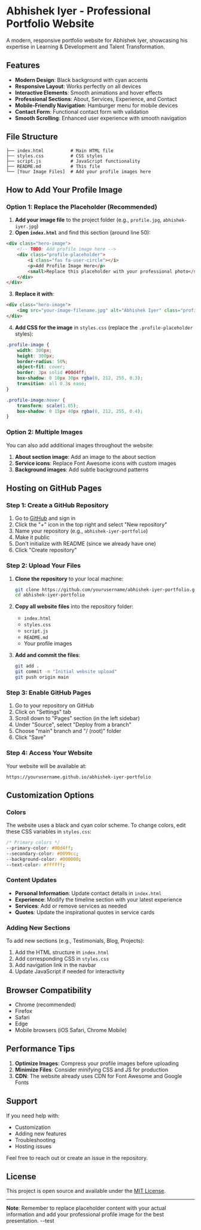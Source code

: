 # Abhishek Iyer - Professional Portfolio Website

A modern, responsive portfolio website for Abhishek Iyer, showcasing his expertise in Learning & Development and Talent Transformation.

## Features

- **Modern Design**: Black background with cyan accents
- **Responsive Layout**: Works perfectly on all devices
- **Interactive Elements**: Smooth animations and hover effects
- **Professional Sections**: About, Services, Experience, and Contact
- **Mobile-Friendly Navigation**: Hamburger menu for mobile devices
- **Contact Form**: Functional contact form with validation
- **Smooth Scrolling**: Enhanced user experience with smooth navigation

## File Structure

```
├── index.html          # Main HTML file
├── styles.css          # CSS styles
├── script.js           # JavaScript functionality
├── README.md           # This file
└── [Your Image Files]  # Add your profile images here
```

## How to Add Your Profile Image

### Option 1: Replace the Placeholder (Recommended)

1. **Add your image file** to the project folder (e.g., `profile.jpg`, `abhishek-iyer.jpg`)
2. **Open `index.html`** and find this section (around line 50):

```html
<div class="hero-image">
    <!-- TODO: Add profile image here -->
    <div class="profile-placeholder">
        <i class="fas fa-user-circle"></i>
        <p>Add Profile Image Here</p>
        <small>Replace this placeholder with your professional photo</small>
    </div>
</div>
```

3. **Replace it with**:

```html
<div class="hero-image">
    <img src="your-image-filename.jpg" alt="Abhishek Iyer" class="profile-image">
</div>
```

4. **Add CSS for the image** in `styles.css` (replace the `.profile-placeholder` styles):

```css
.profile-image {
    width: 300px;
    height: 300px;
    border-radius: 50%;
    object-fit: cover;
    border: 3px solid #00d4ff;
    box-shadow: 0 10px 30px rgba(0, 212, 255, 0.3);
    transition: all 0.3s ease;
}

.profile-image:hover {
    transform: scale(1.05);
    box-shadow: 0 15px 40px rgba(0, 212, 255, 0.4);
}
```

### Option 2: Multiple Images

You can also add additional images throughout the website:

1. **About section image**: Add an image to the about section
2. **Service icons**: Replace Font Awesome icons with custom images
3. **Background images**: Add subtle background patterns

## Hosting on GitHub Pages

### Step 1: Create a GitHub Repository

1. Go to [GitHub](https://github.com) and sign in
2. Click the "+" icon in the top right and select "New repository"
3. Name your repository (e.g., `abhishek-iyer-portfolio`)
4. Make it public
5. Don't initialize with README (since we already have one)
6. Click "Create repository"

### Step 2: Upload Your Files

1. **Clone the repository** to your local machine:
   ```bash
   git clone https://github.com/yourusername/abhishek-iyer-portfolio.git
   cd abhishek-iyer-portfolio
   ```

2. **Copy all website files** into the repository folder:
   - `index.html`
   - `styles.css`
   - `script.js`
   - `README.md`
   - Your profile images

3. **Add and commit the files**:
   ```bash
   git add .
   git commit -m "Initial website upload"
   git push origin main
   ```

### Step 3: Enable GitHub Pages

1. Go to your repository on GitHub
2. Click on "Settings" tab
3. Scroll down to "Pages" section (in the left sidebar)
4. Under "Source", select "Deploy from a branch"
5. Choose "main" branch and "/ (root)" folder
6. Click "Save"

### Step 4: Access Your Website

Your website will be available at:
```
https://yourusername.github.io/abhishek-iyer-portfolio
```

## Customization Options

### Colors
The website uses a black and cyan color scheme. To change colors, edit these CSS variables in `styles.css`:

```css
/* Primary colors */
--primary-color: #00d4ff;
--secondary-color: #0099cc;
--background-color: #000000;
--text-color: #ffffff;
```

### Content Updates
- **Personal Information**: Update contact details in `index.html`
- **Experience**: Modify the timeline section with your latest experience
- **Services**: Add or remove services as needed
- **Quotes**: Update the inspirational quotes in service cards

### Adding New Sections
To add new sections (e.g., Testimonials, Blog, Projects):

1. Add the HTML structure in `index.html`
2. Add corresponding CSS in `styles.css`
3. Add navigation link in the navbar
4. Update JavaScript if needed for interactivity

## Browser Compatibility

- Chrome (recommended)
- Firefox
- Safari
- Edge
- Mobile browsers (iOS Safari, Chrome Mobile)

## Performance Tips

1. **Optimize Images**: Compress your profile images before uploading
2. **Minimize Files**: Consider minifying CSS and JS for production
3. **CDN**: The website already uses CDN for Font Awesome and Google Fonts

## Support

If you need help with:
- Customization
- Adding new features
- Troubleshooting
- Hosting issues

Feel free to reach out or create an issue in the repository.

## License

This project is open source and available under the [MIT License](LICENSE).

---

**Note**: Remember to replace placeholder content with your actual information and add your professional profile image for the best presentation. 
--test